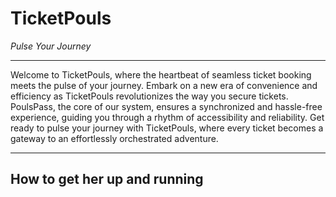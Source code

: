 # TicketPouls

_Pulse Your Journey_

---

Welcome to TicketPouls, where the heartbeat of seamless ticket booking meets the pulse of your journey. Embark on a new era of convenience and efficiency as TicketPouls revolutionizes the way you secure tickets. PoulsPass, the core of our system, ensures a synchronized and hassle-free experience, guiding you through a rhythm of accessibility and reliability. Get ready to pulse your journey with TicketPouls, where every ticket becomes a gateway to an effortlessly orchestrated adventure.

---

## How to get her up and running

